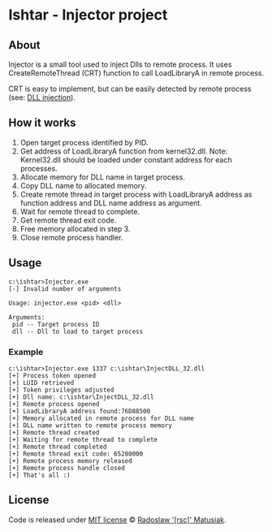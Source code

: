 # Ishtar - Injector project
## About
Injector is a small tool used to inject Dlls to remote process.
It uses CreateRemoteThread (CRT) function to call LoadLibraryA in remote process.

CRT is easy to implement, but can be easily detected by remote process (see: [DLL injection](https://en.wikipedia.org/wiki/DLL_injection)).

## How it works
1. Open target process identified by PID.
2. Get address of LoadLibraryA function from kernel32.dll. 
Note: Kernel32.dll should be loaded under constant address for each processes.
3. Allocate memory for DLL name in target process.
4. Copy DLL name to allocated memory.
5. Create remote thread in target process with LoadLibraryA address as function address and DLL name address as argument.
6. Wait for remote thread to complete.
7. Get remote thread exit code.
8. Free memory allocated in step 3.
9. Close remote process handler.

## Usage
```batchfile
c:\ishtar>Injector.exe
[-] Invalid number of arguments

Usage: injector.exe <pid> <dll>

Arguments:
 pid -- Target process ID
 dll -- Dll to load to target process
```

### Example
```batchfile
c:\ishtar>Injector.exe 1337 c:\ishtar\InjectDLL_32.dll
[+] Process token opened
[+] LUID retrieved
[+] Token privileges adjusted
[+] Dll name: c:\ishtar\InjectDLL_32.dll
[+] Remote process opened
[+] LoadLibraryA address found:76D88500
[+] Memory allocated in remote process for DLL name
[+] DLL name written to remote process memory
[+] Remote thread created
[+] Waiting for remote thread to complete
[+] Remote thread completed
[+] Remote thread exit code: 65280000
[+] Remote process memory released
[+] Remote process handle closed
[+] That's all :)
```

## License
Code is released under [MIT license](https://github.com/rsc-dev/ishtar/blob/master/LICENSE) © [Radoslaw '[rsc]' Matusiak](https://rm2084.blogspot.com/).